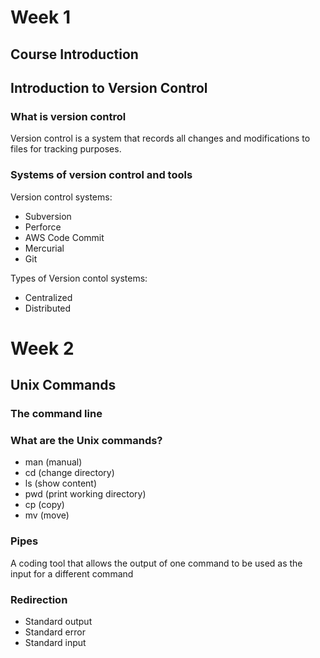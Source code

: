 # Week 1

## Course Introduction

## Introduction to Version Control

### What is version control
Version control is a system that records all changes and modifications to files for tracking purposes.

### Systems of version control and tools

Version control systems:
- Subversion
- Perforce
- AWS Code Commit
- Mercurial
- Git

Types of Version contol systems:
- Centralized
- Distributed

# Week 2

## Unix Commands

### The command line

### What are the Unix commands?

- man (manual)
- cd (change directory)
- ls (show content)
- pwd (print working directory)
- cp (copy)
- mv (move)

### Pipes 
A coding tool that allows the output of one command to be used as the input for a different command

### Redirection
- Standard output
- Standard error
- Standard input

